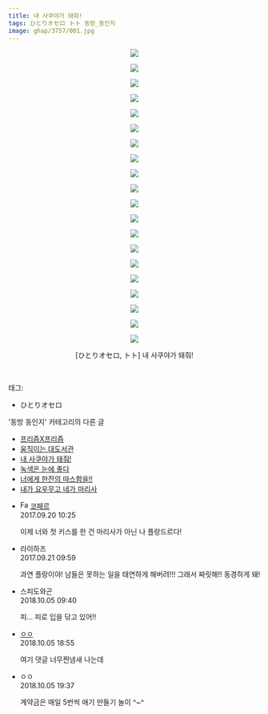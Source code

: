 ```yaml
---
title: 내 사쿠야가 돼줘!
tags: ひとりオセロ トト 동방_동인지
image: ghap/3757/001.jpg
---
```

<div class="article">
<p style="text-align: center; clear: none; float: none;"><img src="{{ site.nasurl }}/ghap/3757/001.jpg"/></p>
<p style="text-align: center; clear: none; float: none;"><img src="{{ site.nasurl }}/ghap/3757/002.jpg"/></p>
<p style="text-align: center; clear: none; float: none;"><img src="{{ site.nasurl }}/ghap/3757/003.jpg"/></p>
<p style="text-align: center; clear: none; float: none;"><img src="{{ site.nasurl }}/ghap/3757/004.jpg"/></p>
<p style="text-align: center; clear: none; float: none;"><img src="{{ site.nasurl }}/ghap/3757/005.jpg"/></p>
<p style="text-align: center; clear: none; float: none;"><img src="{{ site.nasurl }}/ghap/3757/006.jpg"/></p>
<p style="text-align: center; clear: none; float: none;"><img src="{{ site.nasurl }}/ghap/3757/007.jpg"/></p>
<p style="text-align: center; clear: none; float: none;"><img src="{{ site.nasurl }}/ghap/3757/008.jpg"/></p>
<p style="text-align: center; clear: none; float: none;"><img src="{{ site.nasurl }}/ghap/3757/009.jpg"/></p>
<p style="text-align: center; clear: none; float: none;"><img src="{{ site.nasurl }}/ghap/3757/010.jpg"/></p>
<p style="text-align: center; clear: none; float: none;"><img src="{{ site.nasurl }}/ghap/3757/011.jpg"/></p>
<p style="text-align: center; clear: none; float: none;"><img src="{{ site.nasurl }}/ghap/3757/012.jpg"/></p>
<p style="text-align: center; clear: none; float: none;"><img src="{{ site.nasurl }}/ghap/3757/013.jpg"/></p>
<p style="text-align: center; clear: none; float: none;"><img src="{{ site.nasurl }}/ghap/3757/014.jpg"/></p>
<p style="text-align: center; clear: none; float: none;"><img src="{{ site.nasurl }}/ghap/3757/015.jpg"/></p>
<p style="text-align: center; clear: none; float: none;"><img src="{{ site.nasurl }}/ghap/3757/016.jpg"/></p>
<p style="text-align: center; clear: none; float: none;"><img src="{{ site.nasurl }}/ghap/3757/017.jpg"/></p>
<p style="text-align: center; clear: none; float: none;"><img src="{{ site.nasurl }}/ghap/3757/018.jpg"/></p>
<p style="text-align: center; clear: none; float: none;"><img src="{{ site.nasurl }}/ghap/3757/019.jpg"/></p>
<p style="text-align: center; clear: none; float: none;"><img src="{{ site.nasurl }}/ghap/3757/020.jpg"/></p>
<p style="text-align: center; clear: none; float: none;">[ひとりオセロ, トト] 내 사쿠야가 돼줘!</p>
<p><br/></p>
</div><div class="tagTrail">
<p>태그: </p>
<ul>
<li>ひとりオセロ</li>
</ul>
</div><div class="another">
<p>'동방 동인지' 카테고리의 다른 글</p>
<ul>
<li><a href="/2017-09-25-ghap_3773">프리즘X프리즘</a></li>
<li><a href="/2017-09-20-ghap_3760">움직이는 대도서관</a></li>
<li><a href="/2017-09-20-ghap_3757">내 사쿠야가 돼줘!</a></li>
<li><a href="/2017-09-20-ghap_3754">녹색은 눈에 좋다</a></li>
<li><a href="/2017-09-15-ghap_3720">너에게 한잔의 따스함을!!</a></li>
<li><a href="/2017-09-13-ghap_3710">내가 요우무고 네가 마리사</a></li>
</ul>
</div><div class="cb_module cb_fluid">
<div class="cb_wrt cb_profile">
<div class="comment">
<ul>
<li class="cb_thumb_off" id="comment15086777">
<div class="cb_comment_area">
<div class="cb_info_area">
<div class="cb_section">
<span class="cb_nick_name"><img alt="Favicon of http://blog.naver.com/berpo77/221060134998" height="16" onerror="this.onerror=null;this.parentNode.removeChild(this)" src="http://blog.naver.com/favicon.ico" width="16"/> <a href="http://blog.naver.com/berpo77/221060134998" onclick="return openLinkInNewWindow(this)">코페르</a></span>
</div>
<div class="cb_section">
<span class="cb_date">2017.09.20 10:25 </span>
</div>
</div>
<div class="cb_dsc_comment">
<p class="cb_dsc">
											이제 너와 첫 키스를 한 건 마리사가 아닌 나 플랑드르다!
										</p>
</div>
</div></li>
<li class="cb_thumb_off" id="comment15087532">
<div class="cb_comment_area">
<div class="cb_info_area">
<div class="cb_section">
<span class="cb_nick_name">라이하즈</span>
</div>
<div class="cb_section">
<span class="cb_date">2017.09.21 09:59 </span>
</div>
</div>
<div class="cb_dsc_comment">
<p class="cb_dsc">
											과연 플랑이야! 남들은 못하는 일을 태연하게 해버려!!! 그래서 짜릿해!! 동경하게 돼!
										</p>
</div>
</div></li>
<li class="cb_thumb_off" id="comment15345398">
<div class="cb_comment_area">
<div class="cb_info_area">
<div class="cb_section">
<span class="cb_nick_name">스피도와곤</span>
</div>
<div class="cb_section">
<span class="cb_date">2018.10.05 09:40 </span>
</div>
</div>
<div class="cb_dsc_comment">
<p class="cb_dsc">
											피... 피로 입을 닦고 있어!!
										</p>
</div>
</div></li>
<li class="cb_thumb_off" id="comment15345707">
<div class="cb_comment_area">
<div class="cb_info_area">
<div class="cb_section">
<span class="cb_nick_name"> <a href="http://i8999999u998" onclick="return openLinkInNewWindow(this)">ㅇㅇ</a></span>
</div>
<div class="cb_section">
<span class="cb_date">2018.10.05 18:55 </span>
</div>
</div>
<div class="cb_dsc_comment">
<p class="cb_dsc">
											여기 댓글 너무찐냄새 나는데
										</p>
</div>
</div></li>
<li class="cb_thumb_off" id="comment15345735">
<div class="cb_comment_area">
<div class="cb_info_area">
<div class="cb_section">
<span class="cb_nick_name">ㅇㅇ</span>
</div>
<div class="cb_section">
<span class="cb_date">2018.10.05 19:37 </span>
</div>
</div>
<div class="cb_dsc_comment">
<p class="cb_dsc">
											계약금은 매일 5번씩 애기 만들기 놀이 ^~^
										</p>
</div>
</div></li>
</ul>
</div>
</div><!-- commentList close -->
</div>